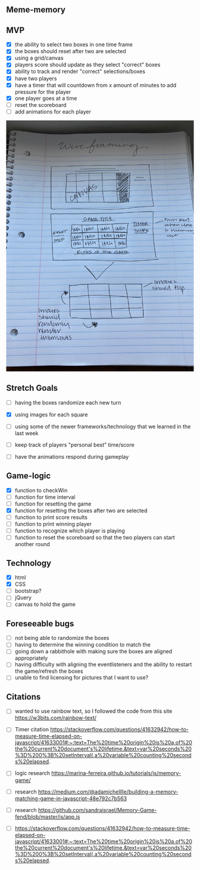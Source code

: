 ## Meme-memory 

## MVP 

- [x] the ability to select two boxes in one time frame 
- [X] the boxes should reset after two are selected 
- [X] using a grid/canvas 
- [X] players score should update as they select "correct" boxes
- [X] ability to track and render "correct" selections/boxes
- [x] have two players
- [X] have a timer that will countdown from x amount of minutes to add pressure for the player
- [x] one player goes at a time
- [ ] reset the scoreboard 
- [ ] add animations for each player 

![](8EC397FF-48DF-4F61-9C67-08A0140CADE6_1_105_c.jpeg)

## Stretch Goals 

- [ ] having the boxes randomize each new turn 
- [X] using images for each square 
- [ ] using some of the newer frameworks/technology that we learned in the last week
- [ ] keep track of players "personal best" time/score 
- [ ] have the animations respond during gameplay 


## Game-logic

- [X] function to checkWin
- [ ] function for time interval
- [ ] function for resetting the game
- [X] function for resetting the boxes after two are selected 
- [ ] function to print score results
- [ ] function to print winning player
- [ ] function to recognize which player is playing 
- [ ] function to reset the scoreboard so that the two players can start another round

## Technology

- [X] html
- [X] CSS
- [ ] bootstrap?
- [ ] jQuery
- [ ] canvas to hold the game 

## Foreseeable bugs 

- [ ] not being able to randomize the boxes
- [ ] having to determine the winning condition to match the 
- [ ] going down a rabbithole with making sure the boxes are aligned appropriately 
- [ ] having difficulty with aligning the eventlisteners and the ability to restart the game/refresh the boxes
- [ ] unable to find licensing for pictures that I want to use? 

## Citations 

- [ ] wanted to use rainbow text, so I followed the code from this site https://w3bits.com/rainbow-text/
- [ ] Timer citation https://stackoverflow.com/questions/41632942/how-to-measure-time-elapsed-on-javascript/41633001#:~:text=The%20time%20origin%20is%20a,of%20the%20current%20document's%20lifetime.&text=var%20seconds%20%3D%200%3B%20setInterval(,a%20variable%20counting%20seconds%20elapsed.

- [ ] logic research https://marina-ferreira.github.io/tutorials/js/memory-game/
- [ ] research https://medium.com/@adamichelllle/building-a-memory-matching-game-in-javascript-48e792c7b563
- [ ] research https://github.com/sandraisrael/Memory-Game-fend/blob/master/js/app.js
- [ ] https://stackoverflow.com/questions/41632942/how-to-measure-time-elapsed-on-javascript/41633001#:~:text=The%20time%20origin%20is%20a,of%20the%20current%20document's%20lifetime.&text=var%20seconds%20%3D%200%3B%20setInterval(,a%20variable%20counting%20seconds%20elapsed.
